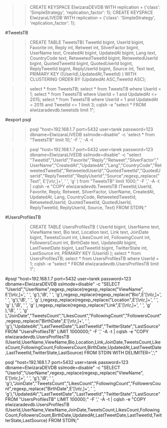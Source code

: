 >>CREATE KEYSPACE ElwizaraDEVDB WITH replication = {'class': 'SimpleStrategy', 'replication_factor': 1};
>>CREATE KEYSPACE ElwizaraLIVEDB WITH replication = {'class': 'SimpleStrategy', 'replication_factor': 1};

#TweetsTB
>>CREATE TABLE TweetsTB(
    TweetId bigint,
    UserId bigint,
    Favorite int,
    Reply int,
    Retweet int,
    SilverFactor bigint,
    UserName text,
    CreatedAt bigint,
    UpdatedAt bigint,
    Lang text,
    CountryCode text,
    RetweetedTweetId bigint,
    RetweetedUserId bigint,
    QuotedTweetId bigint,
    QuotedUserId bigint,
    ReplyTweetId bigint,
    ReplyUserId bigint,
    Source int,
    Text text,
    PRIMARY KEY ((UserId),UpdatedAt,TweetId)
) WITH CLUSTERING ORDER BY (UpdatedAt ASC,TweetId ASC);

>>select * from TweetsTB;
>>select * from TweetsTB where UserId = 1;
>>select * from TweetsTB where UserId = 1 and UpdatedAt <= 2015;
>>select * from TweetsTB where UserId = 1 and UpdatedAt = 2015 and TweetId <= 1 limit 3;
>>cqlsh -e "select * FROM elwizaradevdb.tweetstb limit 1";

#export psql 
>>psql "host=192.168.1.7 port=5432 user=tarek password=123 dbname=ElwizaraLIVEDB sslmode=disable" -c 'select * from "TweetsTB" limit 10;' -F ',' -A -t  

>>psql "host=192.168.1.7 port=5432 user=tarek password=123 dbname=ElwizaraLIVEDB sslmode=disable" -c "select \"TweetId\",\"UserId\",\"Favorite\",\"Reply\",\"Retweet\",\"SilverFactor\",\"UserName\",\"CreatedAt\",\"UpdatedAt\",\"Lang\",\"CountryCode\",\"RetweetedTweetId\",\"RetweetedUserId\",\"QuotedTweetId\",\"QuotedUserId\",\"ReplyTweetId\",\"ReplyUserId\",\"Source\",regexp_replace(\"Text\", E'[\\n\\r\,]+', ' ', 'g' ) from \"TweetsTB\" limit 1000;" -F ',' -A -t  | cqlsh -e "COPY elwizaradevdb.TweetsTB (TweetId,UserId, Favorite, Reply, Retweet, SilverFactor, UserName, CreatedAt, UpdatedAt, Lang, CountryCode, RetweetedTweetId, RetweetedUserId, QuotedTweetId, QuotedUserId, ReplyTweetId, ReplyUserId, Source, Text) FROM STDIN;" 
 
#UsersProfilesTB
>>CREATE TABLE UsersProfilesTB  (
    UserId bigint,
    UserName text,
    ViewName text,
    Bio text,
    Location text,
    Link text,
    JoinDate bigint,
    TweetsCount int,
    LikesCount int,
    FollowingCount int,
    FollowersCount int,
    BirthDate text,
    UpdatedAt bigint,
    LastTweetDate bigint,
    LastTweetId bigint,
    TwitterState int,
    LastSource int,
    PRIMARY KEY (UserId)
);
>>select * from UsersProfilesTB;
>>select * from UsersProfilesTB where UserId = 1; 
>>cqlsh -e "select * FROM elwizaradevdb.UsersProfilesTB limit 1";


#psql "host=192.168.1.7 port=5432 user=tarek password=123 dbname=ElwizaraDEVDB sslmode=disable" -c "SELECT \"UserId\",\"UserName\",regexp_replace(regexp_replace(\"ViewName\", E'[\\n\\r\,]+', ' ', 'g'),'\B', ' ', 'g'),regexp_replace(regexp_replace(\"Bio\",E'[\\n\\r\,]+', ' ', 'g'),'\B', ' ', 'g' ),regexp_replace(regexp_replace(\"Location\",E'[\\n\\r\,]+', ' ', 'g' ),'\B', ' ', 'g' ),regexp_replace(regexp_replace(\"Link\",E'[\\n\\r\,]+', ' ', 'g' ),'\B', ' ', 'g' ),\"JoinDate\",\"TweetsCount\",\"LikesCount\",\"FollowingCount\",\"FollowersCount\",regexp_replace(\"BirthDate\",E'[\\n\\r\,]+', ' ', 'g'),\"UpdatedAt\",\"LastTweetDate\",\"LastTweetId\",\"TwitterState\",\"LastSource\" FROM \"UsersProfilesTB\" LIMIT 1000000;" -F ',' -A -t  | cqlsh -e "COPY elwizaradevdb.UsersProfilesTB (UserId,UserName,ViewName,Bio,Location,Link,JoinDate,TweetsCount,LikesCount,FollowingCount,FollowersCount,BirthDate,UpdatedAt,LastTweetDate,LastTweetId,TwitterState,LastSource) FROM STDIN WITH DELIMITER=',';" 

  


psql "host=192.168.1.7 port=5432 user=tarek password=123 dbname=ElwizaraDEVDB sslmode=disable" -c "SELECT \"UserId\",\"UserName\",regexp_replace(regexp_replace(\"ViewName\", E'[\\n\\r\,]+', ' ', 'g'),'\B', ' ', 'g'),\"JoinDate\",\"TweetsCount\",\"LikesCount\",\"FollowingCount\",\"FollowersCount\",regexp_replace(\"BirthDate\",E'[\\n\\r\,]+', ' ', 'g'),\"UpdatedAt\",\"LastTweetDate\",\"LastTweetId\",\"TwitterState\",\"LastSource\" FROM \"UsersProfilesTB\" LIMIT 100000;" -F ',' -A -t  | cqlsh -e "COPY elwizaradevdb.UsersProfilesTB (UserId,UserName,ViewName,JoinDate,TweetsCount,LikesCount,FollowingCount,FollowersCount,BirthDate,UpdatedAt,LastTweetDate,LastTweetId,TwitterState,LastSource) FROM STDIN;" 

 